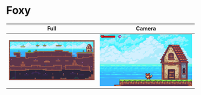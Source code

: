 # Foxy

| Full | Camera |
| ------ | ------ |
| ![full](https://github.com/cristhianleonli/foxy/blob/main/screenshots/screen_1.png) | ![camera](https://github.com/cristhianleonli/foxy/blob/main/screenshots/screen_2.png) |
